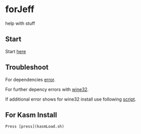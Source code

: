 # forJeff
help with stuff

## Start
Start [here](wineHQ.md)

## Troubleshoot
For dependencies [error](dependenciesForJeff.md).

For further depency errors with [wine32](wine32-install-script.sh).

If additional error shows for wine32 install use following [script](wine32_dependencyErrorFix.md).

## For Kasm Install
    Press [press](kasmLoad.sh)